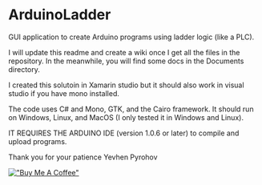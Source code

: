 ArduinoLadder
=============

GUI application to create Arduino programs using ladder logic (like a PLC).

I will update this readme and create a wiki once I get all the files in the repository.
In the meanwhile, you will find some docs in the Documents directory.

I created this solutoin in Xamarin studio but it should also work in visual studio if you have mono installed.

The code uses C# and Mono, GTK, and the Cairo framework. It should run on Windows, Linux, and MacOS (I only tested it in Windows and Linux).

IT REQUIRES THE ARDUINO IDE (version 1.0.6 or later) to compile and upload programs.

Thank you for your patience
Yevhen Pyrohov

[!["Buy Me A Coffee"](https://www.buymeacoffee.com/assets/img/custom_images/orange_img.png)](https://www.buymeacoffee.com/epirogov)
